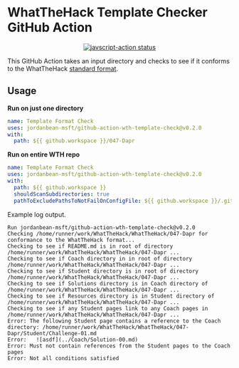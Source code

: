 # WhatTheHack Template Checker GitHub Action

<p align="center">
  <a href="https://github.com/jordanbean-msft/github-action-wth-template-check/actions"><img alt="javscript-action status" src="https://github.com/jordanbean-msft/github-action-wth-template-check/workflows/units-test/badge.svg"></a>
</p>

This GitHub Action takes an input directory and checks to see if it conforms to the WhatTheHack [standard format](https://microsoft.github.io/WhatTheHack/000-HowToHack/WTH-HowToAuthorAHack.html).

## Usage

**Run on just one directory**
```yaml
name: Template Format Check
uses: jordanbean-msft/github-action-wth-template-check@v0.2.0
with:
  path: ${{ github.workspace }}/047-Dapr
```

**Run on entire WTH repo**
```yaml
name: Template Format Check
uses: jordanbean-msft/github-action-wth-template-check@v0.2.0
with:
  path: ${{ github.workspace }}
  shouldScanSubdirectories: true
  pathToExcludePathsToNotFailOnConfigFile: ${{ github.workspace }}/.github/workflows/.excludePathsToNotFailOnConfigFile.txt
```

Example log output.

```
Run jordanbean-msft/github-action-wth-template-check@v0.2.0
Checking /home/runner/work/WhatTheHack/WhatTheHack/047-Dapr for conformance to the WhatTheHack format...
Checking to see if README.md is in root of directory /home/runner/work/WhatTheHack/WhatTheHack/047-Dapr ...
Checking to see if Coach directory in in root of directory /home/runner/work/WhatTheHack/WhatTheHack/047-Dapr ...
Checking to see if Student directory is in root of directory /home/runner/work/WhatTheHack/WhatTheHack/047-Dapr ...
Checking to see if Solutions directory is in Coach directory of /home/runner/work/WhatTheHack/WhatTheHack/047-Dapr ...
Checking to see if Resources directory is in Student directory of /home/runner/work/WhatTheHack/WhatTheHack/047-Dapr ...
Checking to see if any Student pages link to any Coach pages in /home/runner/work/WhatTheHack/WhatTheHack/047-Dapr ...
Error: The following Student page contains a reference to the Coach directory: /home/runner/work/WhatTheHack/WhatTheHack/047-Dapr/Student/Challenge-01.md
Error:   ![asdf](../Coach/Solution-00.md)
Error: Must not contain references from the Student pages to the Coach pages
Error: Not all conditions satisfied
```
